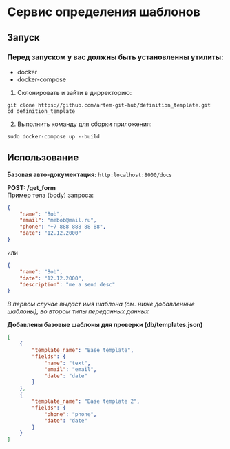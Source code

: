# Сервис определения шаблонов

## Запуск

### Перед запуском у вас должны быть установленны утилиты:
- docker  
- docker-compose  

1. Склонировать и зайти в дирректорию:
```shell
git clone https://github.com/artem-git-hub/definition_template.git
cd definition_template
```

2. Выполнить команду для сборки приложения:
```shell
sudo docker-compose up --build
```

## Использование

**Базовая авто-документация:** `http:localhost:8000/docs`

**POST: /get_form**  
Пример тела (body) запроса:
```json
{
    "name": "Bob",
    "email": "mebob@mail.ru",
    "phone": "+7 888 888 88 88",
    "date": "12.12.2000"
}
```
или
```json
{
    "name": "Bob",
    "date": "12.12.2000",
    "description": "me a send desc"
}
```

*В первом случае выдаст имя шаблона (см. ниже добавленные шаблоны), во втором типы переданных данных*


**Добавлены базовые шаблоны для проверки (db/templates.json)**  
```json
[
    {
        "template_name": "Base template",
        "fields": {
            "name": "text",
            "email": "email",
            "date": "date"
        }
    },
    {
        "template_name": "Base template 2",
        "fields": {
            "phone": "phone",
            "date": "date"
        }
    }
]
```